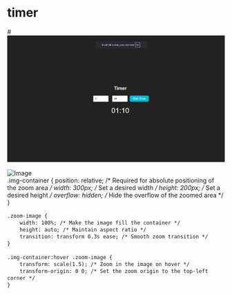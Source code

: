# timer
#<img src="https://github.com/EricMaxwellnetizen/timer/blob/main/ssz.png">
    <div class="img-container">
        <img src="your-image.jpg" alt="Image" class="zoom-image">
    </div>
    .img-container {
        position: relative; /* Required for absolute positioning of the zoom area */
        width: 300px; /* Set a desired width */
        height: 200px; /* Set a desired height */
        overflow: hidden; /* Hide the overflow of the zoomed area */
    }

    .zoom-image {
        width: 100%; /* Make the image fill the container */
        height: auto; /* Maintain aspect ratio */
        transition: transform 0.3s ease; /* Smooth zoom transition */
    }

    .img-container:hover .zoom-image {
        transform: scale(1.5); /* Zoom in the image on hover */
        transform-origin: 0 0; /* Set the zoom origin to the top-left corner */
    }

